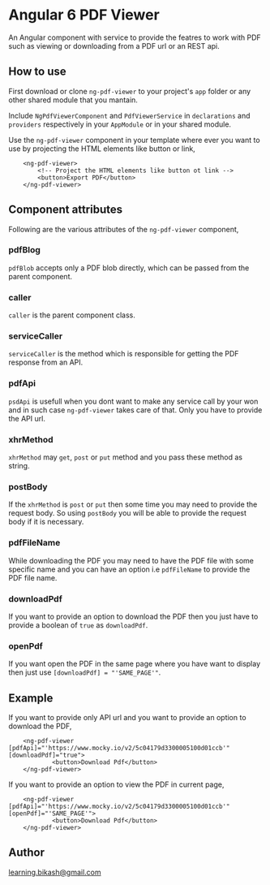 # Angular 6 PDF Viewer

An Angular component with service to provide the featres to work with PDF such as viewing or downloading from a PDF url or an REST api.

## How to use

First download or clone `ng-pdf-viewer` to your project's `app` folder or any other shared module that you mantain. 

Include `NgPdfViewerComponent` and `PdfViewerService` in `declarations` and `providers` respectively in your `AppModule` or in your shared module.

Use the `ng-pdf-viewer` component in your template where ever you want to use by projecting the HTML elements like button or link,

        <ng-pdf-viewer>
            <!-- Project the HTML elements like button ot link -->
            <button>Export PDF</button>         
        </ng-pdf-viewer>
        
## Component attributes

Following are the various attributes of the `ng-pdf-viewer` component,

### pdfBlog

`pdfBlob` accepts only a PDF blob directly, which can be passed from the parent component.

### caller

`caller` is the parent component class. 

### serviceCaller

`serviceCaller` is the method which is responsible for getting the PDF response from an API.

### pdfApi

`psdApi` is usefull when you dont want to make any service call by your won and in such case `ng-pdf-viewer` takes care of that. Only you have to provide the API url.

### xhrMethod

`xhrMethod` may `get`, `post` or `put` method and you pass these method as string.

### postBody

If the `xhrMethod` is `post` or `put` then some time you may need to provide the request body. So using `postBody` you will be able to provide the request body if it is necessary.

### pdfFileName

While downloading the PDF you may need to have the PDF file with some specific name and you can have an option i.e `pdfFileName` to provide the PDF file name.

### downloadPdf

If you want to provide an option to download the PDF then you just have to provide a boolean of `true` as `downloadPdf`. 

### openPdf

If you want open the PDF in the same page where you have want to display then just use `[downloadPdf] = "'SAME_PAGE'"`.

## Example

If you want to provide only API url and you want to provide an option to download the PDF,

        <ng-pdf-viewer [pdfApi]="'https://www.mocky.io/v2/5c04179d3300005100d01ccb'" [downloadPdf]="true">
                <button>Download Pdf</button>
        </ng-pdf-viewer>
        
If you want to provide an option to view the PDF in current page,

        <ng-pdf-viewer [pdfApi]="'https://www.mocky.io/v2/5c04179d3300005100d01ccb'" [openPdf]="'SAME_PAGE'">
                <button>Download Pdf</button>
        </ng-pdf-viewer>

## Author

learning.bikash@gmail.com

